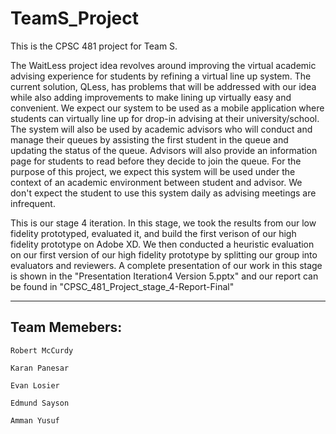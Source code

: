 # TeamS_Project
This is the CPSC 481 project for Team S.  

The WaitLess project idea revolves around improving the virtual academic advising experience for students by refining a virtual line up system. The current solution, QLess, has problems that will be addressed with our idea while also adding improvements to make lining up virtually easy and convenient. We expect our system to be used as a mobile application where students can virtually line up for drop-in advising at their university/school. The system will also be used by academic advisors who will conduct and manage their queues by assisting the first student in the queue and updating the status of the queue. Advisors will also provide an information page for students to read before they decide to join the queue. For the purpose of this project, we expect this system will be used under the context of an academic environment between student and advisor. We don't expect the student to use this system daily as advising meetings are infrequent.

This is our stage 4 iteration.  In this stage, we took the results from our low fidelity prototyped, evaluated it, and build the first verison of our high fidelity prototype on Adobe XD.  We then conducted a heuristic evaluation on our first version of our high fidelity prototype by splitting our group into evaluators and reviewers.  A complete presentation of our work in this stage is shown in the "Presentation Iteration4 Version 5.pptx" and our report can be found in "CPSC_481_Project_stage_4-Report-Final"

---
## Team Memebers:
```
Robert McCurdy

Karan Panesar

Evan Losier

Edmund Sayson

Amman Yusuf
```
